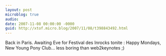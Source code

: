 ```yaml
---
layout: post
microblog: true
audio: 
date: 2007-11-08 00:00:00 -0000
guid: http://xtof.micro.blog/2007/11/08/t398843492.html
---
```

Back in Paris.  Awaiting Eve for Festival des Inrocks tonite : Happy Mondays, New Young Pony Club... less boring than web2keynotes ;)
